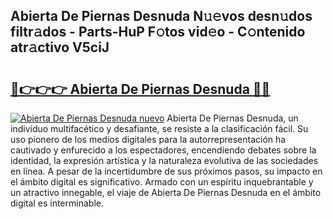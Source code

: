 ## Abierta De Piernas Desnuda N𝚞𝚎vos desn𝚞dos filtr𝚊dos - Parts-HuP F𝚘tos vid𝚎o - C𝚘ntenido atr𝚊ctivo V5ciJ

# <h2><a href="http://mbdrxzr.tromn.icu/?c=Abierta+De+Piernas+Desnuda">🔗👉👉👉 Abierta De Piernas Desnuda 🔗🔗</a></h2>

[![Abierta De Piernas Desnuda nuevo](https://i.imgur.com/pEAQMta.gif)](http://mbdrxzr.tromn.icu/?c=Abierta+De+Piernas+Desnuda)
Abierta De Piernas Desnuda, un individuo multifacético y desafiante, se resiste a la clasificación fácil. Su uso pionero de los medios digitales para la autorrepresentación ha cautivado y enfurecido a los espectadores, encendiendo debates sobre la identidad, la expresión artística y la naturaleza evolutiva de las sociedades en línea. A pesar de la incertidumbre de sus próximos pasos, su impacto en el ámbito digital es significativo. Armado con un espíritu inquebrantable y un atractivo innegable, el viaje de Abierta De Piernas Desnuda en el ámbito digital es interminable.
